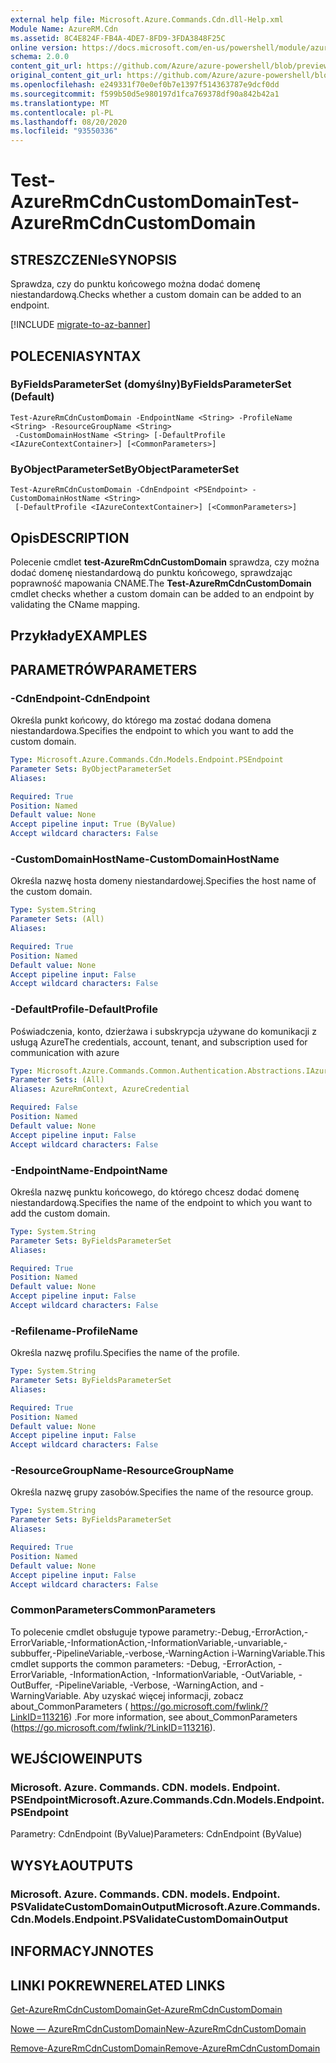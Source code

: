 ```yaml
---
external help file: Microsoft.Azure.Commands.Cdn.dll-Help.xml
Module Name: AzureRM.Cdn
ms.assetid: 8C4E824F-FB4A-4DE7-8FD9-3FDA3848F25C
online version: https://docs.microsoft.com/en-us/powershell/module/azurerm.cdn/test-azurermcdncustomdomain
schema: 2.0.0
content_git_url: https://github.com/Azure/azure-powershell/blob/preview/src/ResourceManager/Cdn/Commands.Cdn/help/Test-AzureRmCdnCustomDomain.md
original_content_git_url: https://github.com/Azure/azure-powershell/blob/preview/src/ResourceManager/Cdn/Commands.Cdn/help/Test-AzureRmCdnCustomDomain.md
ms.openlocfilehash: e249331f70e0ef0b7e1397f514363787e9dcf0dd
ms.sourcegitcommit: f599b50d5e980197d1fca769378df90a842b42a1
ms.translationtype: MT
ms.contentlocale: pl-PL
ms.lasthandoff: 08/20/2020
ms.locfileid: "93550336"
---
```

# <span data-ttu-id="bec5a-101">Test-AzureRmCdnCustomDomain</span><span class="sxs-lookup"><span data-stu-id="bec5a-101">Test-AzureRmCdnCustomDomain</span></span>

## <span data-ttu-id="bec5a-102">STRESZCZENIe</span><span class="sxs-lookup"><span data-stu-id="bec5a-102">SYNOPSIS</span></span>
<span data-ttu-id="bec5a-103">Sprawdza, czy do punktu końcowego można dodać domenę niestandardową.</span><span class="sxs-lookup"><span data-stu-id="bec5a-103">Checks whether a custom domain can be added to an endpoint.</span></span>

[!INCLUDE [migrate-to-az-banner](../../includes/migrate-to-az-banner.md)]

## <span data-ttu-id="bec5a-104">POLECENIA</span><span class="sxs-lookup"><span data-stu-id="bec5a-104">SYNTAX</span></span>

### <span data-ttu-id="bec5a-105">ByFieldsParameterSet (domyślny)</span><span class="sxs-lookup"><span data-stu-id="bec5a-105">ByFieldsParameterSet (Default)</span></span>
```
Test-AzureRmCdnCustomDomain -EndpointName <String> -ProfileName <String> -ResourceGroupName <String>
 -CustomDomainHostName <String> [-DefaultProfile <IAzureContextContainer>] [<CommonParameters>]
```

### <span data-ttu-id="bec5a-106">ByObjectParameterSet</span><span class="sxs-lookup"><span data-stu-id="bec5a-106">ByObjectParameterSet</span></span>
```
Test-AzureRmCdnCustomDomain -CdnEndpoint <PSEndpoint> -CustomDomainHostName <String>
 [-DefaultProfile <IAzureContextContainer>] [<CommonParameters>]
```

## <span data-ttu-id="bec5a-107">Opis</span><span class="sxs-lookup"><span data-stu-id="bec5a-107">DESCRIPTION</span></span>
<span data-ttu-id="bec5a-108">Polecenie cmdlet **test-AzureRmCdnCustomDomain** sprawdza, czy można dodać domenę niestandardową do punktu końcowego, sprawdzając poprawność mapowania CNAME.</span><span class="sxs-lookup"><span data-stu-id="bec5a-108">The **Test-AzureRmCdnCustomDomain** cmdlet checks whether a custom domain can be added to an endpoint by validating the CName mapping.</span></span>

## <span data-ttu-id="bec5a-109">Przykłady</span><span class="sxs-lookup"><span data-stu-id="bec5a-109">EXAMPLES</span></span>

## <span data-ttu-id="bec5a-110">PARAMETRÓW</span><span class="sxs-lookup"><span data-stu-id="bec5a-110">PARAMETERS</span></span>

### <span data-ttu-id="bec5a-111">-CdnEndpoint</span><span class="sxs-lookup"><span data-stu-id="bec5a-111">-CdnEndpoint</span></span>
<span data-ttu-id="bec5a-112">Określa punkt końcowy, do którego ma zostać dodana domena niestandardowa.</span><span class="sxs-lookup"><span data-stu-id="bec5a-112">Specifies the endpoint to which you want to add the custom domain.</span></span>

```yaml
Type: Microsoft.Azure.Commands.Cdn.Models.Endpoint.PSEndpoint
Parameter Sets: ByObjectParameterSet
Aliases:

Required: True
Position: Named
Default value: None
Accept pipeline input: True (ByValue)
Accept wildcard characters: False
```

### <span data-ttu-id="bec5a-113">-CustomDomainHostName</span><span class="sxs-lookup"><span data-stu-id="bec5a-113">-CustomDomainHostName</span></span>
<span data-ttu-id="bec5a-114">Określa nazwę hosta domeny niestandardowej.</span><span class="sxs-lookup"><span data-stu-id="bec5a-114">Specifies the host name of the custom domain.</span></span>

```yaml
Type: System.String
Parameter Sets: (All)
Aliases:

Required: True
Position: Named
Default value: None
Accept pipeline input: False
Accept wildcard characters: False
```

### <span data-ttu-id="bec5a-115">-DefaultProfile</span><span class="sxs-lookup"><span data-stu-id="bec5a-115">-DefaultProfile</span></span>
<span data-ttu-id="bec5a-116">Poświadczenia, konto, dzierżawa i subskrypcja używane do komunikacji z usługą Azure</span><span class="sxs-lookup"><span data-stu-id="bec5a-116">The credentials, account, tenant, and subscription used for communication with azure</span></span>

```yaml
Type: Microsoft.Azure.Commands.Common.Authentication.Abstractions.IAzureContextContainer
Parameter Sets: (All)
Aliases: AzureRmContext, AzureCredential

Required: False
Position: Named
Default value: None
Accept pipeline input: False
Accept wildcard characters: False
```

### <span data-ttu-id="bec5a-117">-EndpointName</span><span class="sxs-lookup"><span data-stu-id="bec5a-117">-EndpointName</span></span>
<span data-ttu-id="bec5a-118">Określa nazwę punktu końcowego, do którego chcesz dodać domenę niestandardową.</span><span class="sxs-lookup"><span data-stu-id="bec5a-118">Specifies the name of the endpoint to which you want to add the custom domain.</span></span>

```yaml
Type: System.String
Parameter Sets: ByFieldsParameterSet
Aliases:

Required: True
Position: Named
Default value: None
Accept pipeline input: False
Accept wildcard characters: False
```

### <span data-ttu-id="bec5a-119">-Refilename</span><span class="sxs-lookup"><span data-stu-id="bec5a-119">-ProfileName</span></span>
<span data-ttu-id="bec5a-120">Określa nazwę profilu.</span><span class="sxs-lookup"><span data-stu-id="bec5a-120">Specifies the name of the profile.</span></span>

```yaml
Type: System.String
Parameter Sets: ByFieldsParameterSet
Aliases:

Required: True
Position: Named
Default value: None
Accept pipeline input: False
Accept wildcard characters: False
```

### <span data-ttu-id="bec5a-121">-ResourceGroupName</span><span class="sxs-lookup"><span data-stu-id="bec5a-121">-ResourceGroupName</span></span>
<span data-ttu-id="bec5a-122">Określa nazwę grupy zasobów.</span><span class="sxs-lookup"><span data-stu-id="bec5a-122">Specifies the name of the resource group.</span></span>

```yaml
Type: System.String
Parameter Sets: ByFieldsParameterSet
Aliases:

Required: True
Position: Named
Default value: None
Accept pipeline input: False
Accept wildcard characters: False
```

### <span data-ttu-id="bec5a-123">CommonParameters</span><span class="sxs-lookup"><span data-stu-id="bec5a-123">CommonParameters</span></span>
<span data-ttu-id="bec5a-124">To polecenie cmdlet obsługuje typowe parametry:-Debug,-ErrorAction,-ErrorVariable,-InformationAction,-InformationVariable,-unvariable,-subbuffer,-PipelineVariable,-verbose,-WarningAction i-WarningVariable.</span><span class="sxs-lookup"><span data-stu-id="bec5a-124">This cmdlet supports the common parameters: -Debug, -ErrorAction, -ErrorVariable, -InformationAction, -InformationVariable, -OutVariable, -OutBuffer, -PipelineVariable, -Verbose, -WarningAction, and -WarningVariable.</span></span> <span data-ttu-id="bec5a-125">Aby uzyskać więcej informacji, zobacz about_CommonParameters ( https://go.microsoft.com/fwlink/?LinkID=113216) .</span><span class="sxs-lookup"><span data-stu-id="bec5a-125">For more information, see about_CommonParameters (https://go.microsoft.com/fwlink/?LinkID=113216).</span></span>

## <span data-ttu-id="bec5a-126">WEJŚCIOWE</span><span class="sxs-lookup"><span data-stu-id="bec5a-126">INPUTS</span></span>

### <span data-ttu-id="bec5a-127">Microsoft. Azure. Commands. CDN. models. Endpoint. PSEndpoint</span><span class="sxs-lookup"><span data-stu-id="bec5a-127">Microsoft.Azure.Commands.Cdn.Models.Endpoint.PSEndpoint</span></span>
<span data-ttu-id="bec5a-128">Parametry: CdnEndpoint (ByValue)</span><span class="sxs-lookup"><span data-stu-id="bec5a-128">Parameters: CdnEndpoint (ByValue)</span></span>

## <span data-ttu-id="bec5a-129">WYSYŁA</span><span class="sxs-lookup"><span data-stu-id="bec5a-129">OUTPUTS</span></span>

### <span data-ttu-id="bec5a-130">Microsoft. Azure. Commands. CDN. models. Endpoint. PSValidateCustomDomainOutput</span><span class="sxs-lookup"><span data-stu-id="bec5a-130">Microsoft.Azure.Commands.Cdn.Models.Endpoint.PSValidateCustomDomainOutput</span></span>

## <span data-ttu-id="bec5a-131">INFORMACYJN</span><span class="sxs-lookup"><span data-stu-id="bec5a-131">NOTES</span></span>

## <span data-ttu-id="bec5a-132">LINKI POKREWNE</span><span class="sxs-lookup"><span data-stu-id="bec5a-132">RELATED LINKS</span></span>

[<span data-ttu-id="bec5a-133">Get-AzureRmCdnCustomDomain</span><span class="sxs-lookup"><span data-stu-id="bec5a-133">Get-AzureRmCdnCustomDomain</span></span>](./Get-AzureRmCdnCustomDomain.md)

[<span data-ttu-id="bec5a-134">Nowe — AzureRmCdnCustomDomain</span><span class="sxs-lookup"><span data-stu-id="bec5a-134">New-AzureRmCdnCustomDomain</span></span>](./New-AzureRmCdnCustomDomain.md)

[<span data-ttu-id="bec5a-135">Remove-AzureRmCdnCustomDomain</span><span class="sxs-lookup"><span data-stu-id="bec5a-135">Remove-AzureRmCdnCustomDomain</span></span>](./Remove-AzureRmCdnCustomDomain.md)


